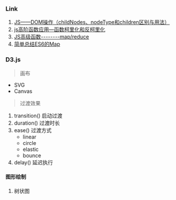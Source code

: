 ### Link

1. [JS——DOM操作（childNodes、nodeType和children区别与用法）](https://www.cnblogs.com/ytraister/p/10924328.html)
2. [js高阶函数应用—函数柯里化和反柯里化](https://www.cnblogs.com/yifeng555/p/8878474.html)
3. [JS高级函数--------map/reduce](https://blog.csdn.net/baidu_36065997/article/details/79079880)
4. [简单总结ES6的Map](https://www.jianshu.com/p/332ed3a9cb8b?utm_campaign)

### D3.js

> 画布

- SVG
- Canvas

> 过渡效果

1. transition() 启动过渡
2. duration() 过渡时长
3. ease() 过渡方式
   - linear
   - circle
   - elastic
   - bounce
4. delay() 延迟执行

#### 图形绘制

1. 树状图
